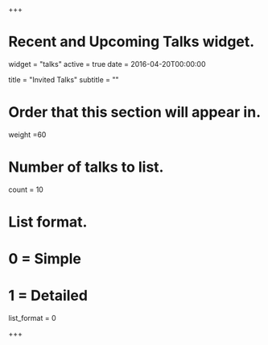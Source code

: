 +++
# Recent and Upcoming Talks widget.
widget = "talks"
active = true
date = 2016-04-20T00:00:00

title = "Invited Talks"
subtitle = ""

# Order that this section will appear in.
weight =60 

# Number of talks to list.
count = 10

# List format.
#   0 = Simple
#   1 = Detailed
list_format = 0

+++

